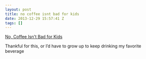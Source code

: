 ```yaml
---
layout: post
title: no coffee isnt bad for kids
date: 2013-12-29 15:57:41 Z
tags: []
---
```

[No, Coffee Isn't Bad for Kids](http://www.theatlantic.com/business/archive/2013/12/the-devious-ad-campaign-that-convinced-america-coffee-was-bad-for-kids/282676/)

Thankful for this, or I’d have to grow up to keep drinking my favorite beverage
